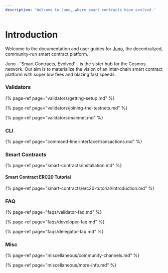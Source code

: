 ```yaml
---
description: 'Welcome to Juno, where smart contracts have evolved.'
---
```


# Introduction

Welcome to the documentation and user guides for [Juno](https://junochain.com), the decentralized, community-run smart contract platform.

Juno - 'Smart Contracts, Evolved' - is the sister hub for the Cosmos network. Our aim is to materialize the vision of an inter-chain smart contract platform with super low fees and blazing fast speeds.

### Validators

{% page-ref page="validators/getting-setup.md" %}

{% page-ref page="validators/joining-the-testnets.md" %}

{% page-ref page="validators/mainnet.md" %}

### CLI

{% page-ref page="command-line-interface/transactions.md" %}

### Smart Contracts

{% page-ref page="smart-contracts/installation.md" %}

#### Smart Contract ERC20 Tutorial

{% page-ref page="smart-contracts/erc20-tutorial/introduction.md" %}

### FAQ

{% page-ref page="faqs/validator-faq.md" %}

{% page-ref page="faqs/developer-faq.md" %}

{% page-ref page="faqs/delegator-faq.md" %}

### Misc

{% page-ref page="miscellaneous/community-channels.md" %}

{% page-ref page="miscellaneous/more-info.md" %}






